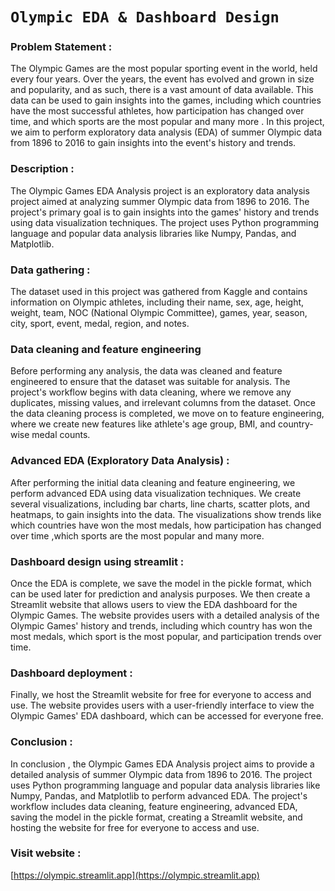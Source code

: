 # `Olympic EDA & Dashboard Design`

### Problem Statement :
The Olympic Games are the most popular sporting event in the world, held every four years. Over the years, the event has evolved and grown in size and popularity, and as such, there is a vast amount of data available. This data can be used to gain insights into the games, including which countries have the most successful athletes, how participation has changed over time, and which sports are the most popular and many more . In this project, we aim to perform exploratory data analysis (EDA) of summer Olympic data from 1896 to 2016 to gain insights into the event's history and trends.
### Description :
The Olympic Games EDA Analysis project is an exploratory data analysis project aimed at analyzing summer Olympic data from 1896 to 2016. The project's primary goal is to gain insights into the games' history and trends using data visualization techniques. The project uses Python programming language and popular data analysis libraries like Numpy, Pandas, and Matplotlib.
### Data gathering : 
The dataset used in this project was gathered from Kaggle and contains information on Olympic athletes, including their name, sex, age, height, weight, team, NOC (National Olympic Committee), games, year, season, city, sport, event, medal, region, and notes.
### Data cleaning and feature engineering
 Before performing any analysis, the data was cleaned and feature engineered to ensure that the dataset was suitable for analysis.
The project's workflow begins with data cleaning, where we remove any duplicates, missing values, and irrelevant columns from the dataset. Once the data cleaning process is completed, we move on to feature engineering, where we create new features like athlete's age group, BMI, and country-wise medal counts.
### Advanced EDA (Exploratory Data Analysis) : 
After performing the initial data cleaning and feature engineering, we perform advanced EDA using data visualization techniques. We create several visualizations, including bar charts, line charts, scatter plots, and heatmaps, to gain insights into the data. The visualizations show trends like which countries have won the most medals, how participation has changed over time ,which sports are the most popular and many more.
### Dashboard design using streamlit : 
Once the EDA is complete, we save the model in the pickle format, which can be used later for prediction and analysis purposes. We then create a Streamlit website that allows users to view the EDA dashboard for the Olympic Games. The website provides users with a detailed analysis of the Olympic Games' history and trends, including which country has won the most medals, which sport is the most popular, and participation trends over time.
### Dashboard deployment : 
Finally, we host the Streamlit website for free for everyone to access and use. The website provides users with a user-friendly interface to view the Olympic Games' EDA dashboard, which can be accessed for everyone free.
### Conclusion :
In conclusion , the Olympic Games EDA Analysis project aims to provide a detailed analysis of summer Olympic data from 1896 to 2016. The project uses Python programming language and popular data analysis libraries like Numpy, Pandas, and Matplotlib to perform advanced EDA. The project's workflow includes data cleaning, feature engineering, advanced EDA, saving the model in the pickle format, creating a Streamlit website, and hosting the website for free for everyone to access and use.

### Visit website :
[https://olympic.streamlit.app](https://olympic.streamlit.app)